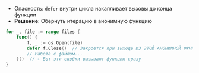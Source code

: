 - Опасность: `defer` внутри цикла накапливает вызовы до конца функции
- **Решение**: Обернуть итерацию в анонимную функцию

```go
for _, file := range files {
    func() {
        f, _ := os.Open(file)
        defer f.Close()  // Закроется при выходе ИЗ ЭТОЙ АНОНИМНОЙ ФУНКЦИИ
        // Работа с файлом...
    }()  // ← Вот эти скобки вызывают функцию сразу
}
```
